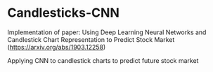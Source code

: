 # Candlesticks-CNN

Implementation of paper: Using Deep Learning Neural Networks and Candlestick Chart Representation to Predict Stock Market (https://arxiv.org/abs/1903.12258)

Applying CNN to candlestick charts to predict future stock market
